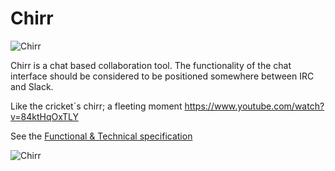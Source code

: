 # Chirr

![Chirr](http://www.deluxevectors.com/images/vector_images/thumb/cricket-1-1.jpg)

Chirr is a chat based collaboration tool. The functionality of the chat interface should be considered to be positioned somewhere between IRC and Slack.

Like the cricket´s chirr; a fleeting moment https://www.youtube.com/watch?v=84ktHqOxTLY

See the [Functional & Technical specification](https://github.com/CoEValencia/chirr/wiki/functional_technical_specification)

![Chirr](https://github.com/CoEValencia/chirr/wiki/images/flyer-A4.jpg)
